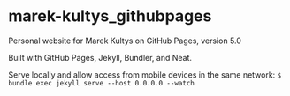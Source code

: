 # marek-kultys_githubpages
Personal website for Marek Kultys on GitHub Pages, version 5.0

Built with GitHub Pages, Jekyll, Bundler, and Neat.

Serve locally and allow access from mobile devices in the same network:
`$ bundle exec jekyll serve --host 0.0.0.0 --watch`
